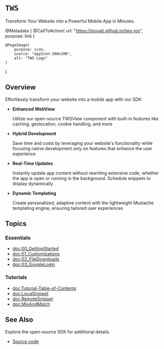 # ``TWS``

Transform Your Website into a Powerful Mobile App in Minutes.

@Metadata {
    @CallToAction(
        url: "https://inovait.github.io/tws-ios", 
        purpose: link
    )
    
    @PageImage(
        purpose: icon,
        source: "appIcon-200x200",
        alt: "TWS Logo"
    )
}

## Overview

Effortlessly transform your website into a mobile app with our SDK:

* **Enhanced WebView**

    Utilize our open-source TWSView component with built-in features like caching, geolocation, cookie handling, and more

* **Hybrid Development**

    Save time and costs by leveraging your website's functionality while focusing native development only on features that enhance the user experience

* **Real-Time Updates**

    Instantly update app content without rewriting extensive code, whether the app is open or running in the background. Schedule snippets to display dynamically

* **Dynamic Templating**

    Create personalized, adaptive content with the lightweight Mustache templating engine, ensuring tailored user experiences

## Topics

### Essentials

- <doc:00_GettingStarted>
- <doc:01_Customizations>
- <doc:02_FileDownloads>
- <doc:03_GoogleLogin>

### Tutorials

- <doc:Tutorial-Table-of-Contents>
- <doc:LocalSnippet>
- <doc:RemoteSnippet>
- <doc:MixAndMatch>

## See Also

Explore the open-source SDK for additional details.

* [Source code](https://github.com/inovait/tws-ios)
